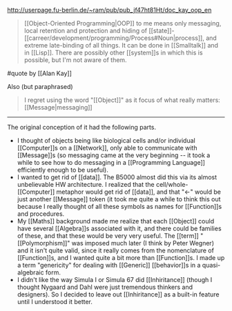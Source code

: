 http://userpage.fu-berlin.de/~ram/pub/pub_jf47ht81Ht/doc_kay_oop_en

> [[Object-Oriented Programming|OOP]] to me means only messaging, local retention and protection and hiding of [[state]]-[[carreer/development/programming/Process#Noun|process]], and extreme late-binding of all things. It can be done in [[Smalltalk]] and in [[Lisp]]. There are possibly other [[system]]s in which this is possible, but I'm not aware of them.

#quote by [[Alan Kay]]

Also (but paraphrased)

> I regret using the word "[[Object]]" as it focus of what really matters: [[Message|messaging]]

---

The original conception of it had the following parts.

- I thought of objects being like biological cells and/or individual [[Computer]]s on a [[Network]], only able to communicate with [[Message]]s (so messaging came at the very beginning -- it took a while to see how to do messaging in a [[Programming Language]] efficiently enough to be useful).
- I wanted to get rid of [[data]]. The B5000 almost did this via its almost unbelievable HW architecture. I realized that the cell/whole-[[Computer]] metaphor would get rid of [[data]], and that "<-" would be just another [[Message]] token (it took me quite a while to think this out because I really thought of all these symbols as names for [[Function]]s and procedures.
- My [[Maths]] background made me realize that each [[Object]] could have several [[Algebra]]s associated with it, and there could be families of these, and that these would be very very useful. The [[term]] "[[Polymorphism]]" was imposed much later (I think by Peter Wegner) and it isn't quite valid, since it really comes from the nomenclature of [[Function]]s, and I wanted quite a bit more than [[Function]]s. I made up a term "genericity" for dealing with [[Generic]] [[behavior]]s in a quasi-algebraic form.
- I didn't like the way Simula I or Simula 67 did [[Inhiritance]] (though I thought Nygaard and Dahl were just tremendous thinkers and designers). So I decided to leave out [[Inhiritance]] as a built-in feature until I understood it better.
